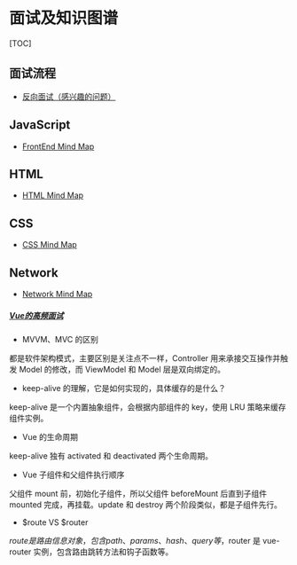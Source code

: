 # 面试及知识图谱

[TOC]

## 面试流程

* [反向面试（感兴趣的问题）](./reverse-interview.html)

## JavaScript

* [FrontEnd Mind Map](./front-end-mind-map.html)

## HTML

* [HTML Mind Map](./html-mind-map.html)

## CSS

* [CSS Mind Map](./css-mind-map.html)

## Network

* [Network Mind Map](./network-mind-map.html)

##### [Vue的高频面试](https://zhuanlan.zhihu.com/p/438669938)

* MVVM、MVC 的区别

都是软件架构模式，主要区别是关注点不一样，Controller 用来承接交互操作并触发 Model 的修改，而 ViewModel 和 Model 层是双向绑定的。

* keep-alive 的理解，它是如何实现的，具体缓存的是什么？

keep-alive 是一个内置抽象组件，会根据内部组件的 key，使用 LRU 策略来缓存组件实例。

* Vue 的生命周期

keep-alive 独有 activated 和 deactivated 两个生命周期。

* Vue 子组件和父组件执行顺序

父组件 mount 前，初始化子组件，所以父组件 beforeMount 后直到子组件 mounted 完成，再挂载。update 和 destroy 两个阶段类似，都是子组件先行。

* $route VS $router

$route 是路由信息对象，包含 path、params、hash、query 等，$router 是 vue-router 实例，包含路由跳转方法和钩子函数等。
